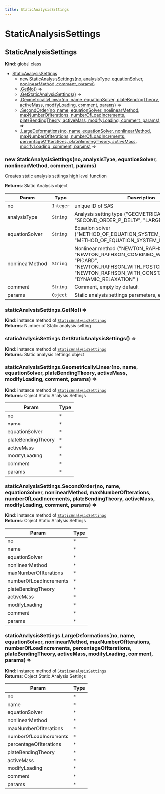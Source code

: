 ```yaml
---
title: StaticAnalysisSettings
---
```


# StaticAnalysisSettings

<a name="StaticAnalysisSettings"></a>

## StaticAnalysisSettings
**Kind**: global class  

* [StaticAnalysisSettings](#StaticAnalysisSettings)
    * [new StaticAnalysisSettings(no, analysisType, equationSolver, nonlinearMethod, comment, params)](#new_StaticAnalysisSettings_new)
    * [.GetNo()](#StaticAnalysisSettings+GetNo) ⇒
    * [.GetStaticAnalysisSettings()](#StaticAnalysisSettings+GetStaticAnalysisSettings) ⇒
    * [.GeometricallyLinear(no, name, equationSolver, plateBendingTheory, activeMass, modifyLoading, comment, params)](#StaticAnalysisSettings+GeometricallyLinear) ⇒
    * [.SecondOrder(no, name, equationSolver, nonlinearMethod, maxNumberOfIterations, numberOfLoadIncrements, plateBendingTheory, activeMass, modifyLoading, comment, params)](#StaticAnalysisSettings+SecondOrder) ⇒
    * [.LargeDeformations(no, name, equationSolver, nonlinearMethod, maxNumberOfIterations, numberOfLoadIncrements, percentageOfIterations, plateBendingTheory, activeMass, modifyLoading, comment, params)](#StaticAnalysisSettings+LargeDeformations) ⇒

<a name="new_StaticAnalysisSettings_new"></a>

### new StaticAnalysisSettings(no, analysisType, equationSolver, nonlinearMethod, comment, params)
Creates static analysis settings high level function

**Returns**: Static Analysis object  

| Param | Type | Description |
| --- | --- | --- |
| no | <code>Integer</code> | unique ID of SAS |
| analysisType | <code>String</code> | Analysis setting type ("GEOMETRICALLY_LINEAR", "SECOND_ORDER_P_DELTA", "LARGE_DEFORMATIONS") |
| equationSolver | <code>String</code> | Equation solver ("METHOD_OF_EQUATION_SYSTEM_DIRECT", "METHOD_OF_EQUATION_SYSTEM_ITERATIVE") |
| nonlinearMethod | <code>String</code> | Nonlinear method ("NEWTON_RAPHSON", "NEWTON_RAPHSON_COMBINED_WITH_PICARD", "PICARD", "NEWTON_RAPHSON_WITH_POSTCRITICAL_ANALYSIS", "NEWTON_RAPHSON_WITH_CONSTANT_STIFFNESS", "DYNAMIC_RELAXATION" ) |
| comment | <code>String</code> | Comment, empty by default |
| params | <code>Object</code> | Static analysis settings parameters, empty by default |

<a name="StaticAnalysisSettings+GetNo"></a>

### staticAnalysisSettings.GetNo() ⇒
**Kind**: instance method of [<code>StaticAnalysisSettings</code>](#StaticAnalysisSettings)  
**Returns**: Number of Static analysis setting  
<a name="StaticAnalysisSettings+GetStaticAnalysisSettings"></a>

### staticAnalysisSettings.GetStaticAnalysisSettings() ⇒
**Kind**: instance method of [<code>StaticAnalysisSettings</code>](#StaticAnalysisSettings)  
**Returns**: Static analysis settings object  
<a name="StaticAnalysisSettings+GeometricallyLinear"></a>

### staticAnalysisSettings.GeometricallyLinear(no, name, equationSolver, plateBendingTheory, activeMass, modifyLoading, comment, params) ⇒
**Kind**: instance method of [<code>StaticAnalysisSettings</code>](#StaticAnalysisSettings)  
**Returns**: Object Static Analysis Settings  

| Param | Type |
| --- | --- |
| no | <code>\*</code> | 
| name | <code>\*</code> | 
| equationSolver | <code>\*</code> | 
| plateBendingTheory | <code>\*</code> | 
| activeMass | <code>\*</code> | 
| modifyLoading | <code>\*</code> | 
| comment | <code>\*</code> | 
| params | <code>\*</code> | 

<a name="StaticAnalysisSettings+SecondOrder"></a>

### staticAnalysisSettings.SecondOrder(no, name, equationSolver, nonlinearMethod, maxNumberOfIterations, numberOfLoadIncrements, plateBendingTheory, activeMass, modifyLoading, comment, params) ⇒
**Kind**: instance method of [<code>StaticAnalysisSettings</code>](#StaticAnalysisSettings)  
**Returns**: Object Static Analysis Settings  

| Param | Type |
| --- | --- |
| no | <code>\*</code> | 
| name | <code>\*</code> | 
| equationSolver | <code>\*</code> | 
| nonlinearMethod | <code>\*</code> | 
| maxNumberOfIterations | <code>\*</code> | 
| numberOfLoadIncrements | <code>\*</code> | 
| plateBendingTheory | <code>\*</code> | 
| activeMass | <code>\*</code> | 
| modifyLoading | <code>\*</code> | 
| comment | <code>\*</code> | 
| params | <code>\*</code> | 

<a name="StaticAnalysisSettings+LargeDeformations"></a>

### staticAnalysisSettings.LargeDeformations(no, name, equationSolver, nonlinearMethod, maxNumberOfIterations, numberOfLoadIncrements, percentageOfIterations, plateBendingTheory, activeMass, modifyLoading, comment, params) ⇒
**Kind**: instance method of [<code>StaticAnalysisSettings</code>](#StaticAnalysisSettings)  
**Returns**: Object Static Analysis Settings  

| Param | Type |
| --- | --- |
| no | <code>\*</code> | 
| name | <code>\*</code> | 
| equationSolver | <code>\*</code> | 
| nonlinearMethod | <code>\*</code> | 
| maxNumberOfIterations | <code>\*</code> | 
| numberOfLoadIncrements | <code>\*</code> | 
| percentageOfIterations | <code>\*</code> | 
| plateBendingTheory | <code>\*</code> | 
| activeMass | <code>\*</code> | 
| modifyLoading | <code>\*</code> | 
| comment | <code>\*</code> | 
| params | <code>\*</code> | 

